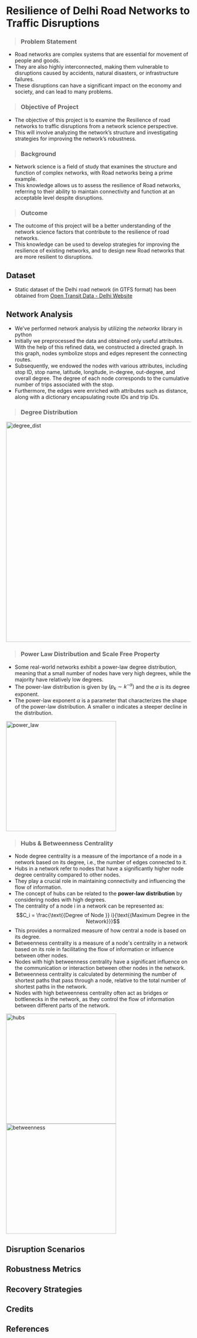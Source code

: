 # Resilience of Delhi Road Networks to Traffic Disruptions

>### Problem Statement
* Road networks are complex systems that are essential for movement of people and goods.
* They are also highly interconnected, making them vulnerable to disruptions caused by accidents, natural disasters, or infrastructure failures.
* These disruptions can have a significant impact on the economy and society, and can lead to many problems.

>### Objective of Project
* The objective of this project is to examine the Resilience of road networks to traffic disruptions from a network science perspective.
* This will involve analyzing the network’s structure and investigating strategies for improving the network’s robustness.

>### Background
* Network science is a field of study that examines the structure and function of complex networks, with Road networks being a prime example.
*   This knowledge allows us to assess the resilience of Road networks, referring to their ability to maintain connectivity and function at an acceptable level despite disruptions.

>### Outcome
* The outcome of this project will be a better understanding of the network science factors that contribute to the resilience of road networks.
* This knowledge can be used to develop strategies for improving the resilience of existing networks, and to design new Road networks that are more resilient to disruptions.

## Dataset
* Static dataset of the Delhi road network (in GTFS format) has been obtained from [Open Transit Data - Delhi Website](https://otd.delhi.gov.in/)

## Network Analysis
* We've performed network analysis by utilizing the _networkx_ library in python
* Initially we preprocessed the data and obtained only useful attributes. With the help of this refined data, we constructed a directed graph. In this graph, nodes symbolize stops and edges represent the connecting routes.
* Subsequently, we endowed the nodes with various attributes, including stop ID, stop name, latitude, longitude, in-degree, out-degree, and overall degree. The degree of each node corresponds to the cumulative number of trips associated with the stop.
* Furthermore, the edges were enriched with attributes such as distance, along with a dictionary encapsulating route IDs and trip IDs.

>### Degree Distribution
<img src="https://github.com/imsatyasaiteja/Network_Science/assets/85508314/ed07f27b-d888-4474-851d-f2d5df3f0827" width="600" alt="degree_dist">

>### Power Law Distribution and Scale Free Property
* Some real-world networks exhibit a power-law degree distribution, meaning that a small number of nodes have very high degrees, while the majority have relatively low degrees.
* The power-law distribution is given by $(p_k \sim k^{-\alpha})$ and the ${\alpha}$ is its degree exponent.
* The power-law exponent ${\alpha}$ is a parameter that characterizes the shape of the power-law distribution. A smaller α indicates a steeper decline in the distribution.

<img src="https://github.com/imsatyasaiteja/Network_Science/assets/85508314/10846a67-4b10-461f-95fa-4c0b3d17a34a" width="300" alt="power_law">

>### Hubs & Betweenness Centrality
* Node degree centrality is a measure of the importance of a node in a network based on its degree, i.e., the number of edges connected to it.
* Hubs in a network refer to nodes that have a significantly higher node degree centrality compared to other nodes. 
* They play a crucial role in maintaining connectivity and influencing the flow of information.
* The concept of hubs can be related to the **power-law distribution** by considering nodes with high degrees.
* The centrality of a node i in a network can be represented as: $$C_i = \frac{\text{{Degree of Node }} i}{\text{{Maximum Degree in the Network}}}$$
* This provides a normalized measure of how central a node is based on its degree.
* Betweenness centrality is a measure of a node's centrality in a network based on its role in facilitating the flow of information or influence between other nodes.
* Nodes with high betweenness centrality have a significant influence on the communication or interaction between other nodes in the network.
* Betweenness centrality is calculated by determining the number of shortest paths that pass through a node, relative to the total number of shortest paths in the network.
* Nodes with high betweenness centrality often act as bridges or bottlenecks in the network, as they control the flow of information between different parts of the network.
<img src="https://github.com/imsatyasaiteja/Network_Science/assets/85508314/33cdf89a-3077-4a06-99e2-4574645cc704" width="300" alt="hubs">
<img src="https://github.com/imsatyasaiteja/Network_Science/assets/85508314/6c56746e-eebb-483d-9717-8648facfdc3c" width="300" alt="betweenness">

## Disruption Scenarios

## Robustness Metrics

## Recovery Strategies

## Credits


## References
